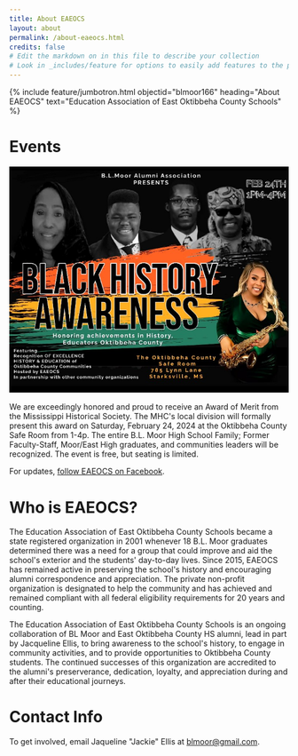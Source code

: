 ```yaml
---
title: About EAEOCS
layout: about
permalink: /about-eaeocs.html
credits: false
# Edit the markdown on in this file to describe your collection
# Look in _includes/feature for options to easily add features to the page
---
```

{% include feature/jumbotron.html objectid="blmoor166" heading="About EAEOCS" text="Education Association of East Oktibbeha County Schools" %}

# Events

![Flyer of Event](assets/img/bhm_eaeocs24.jpg) 

We are exceedingly honored and proud to receive an Award of Merit from the Mississippi Historical Society. The MHC's local division will formally present this award on Saturday, February 24, 2024 at the Oktibbeha County Safe Room from 1-4p. The entire B.L. Moor High School Family; Former Faculty-Staff, Moor/East High graduates, and communities leaders will be recognized. The event is free, but seating is limited.

For updates, [follow EAEOCS on Facebook](https://www.facebook.com/profile.php?id=100064731277500). 

# Who is EAEOCS?

The Education Association of East Oktibbeha County Schools became a state registered organization in 2001 whenever 18 B.L. Moor graduates determined there was a need for a group that could improve and aid the school's exterior and the students' day-to-day lives. Since 2015, EAEOCS has remained active in preserving the school's history and encouraging alumni correspondence and appreciation. The private non-profit organization is designated to help the community and has achieved and remained compliant with all federal eligibility requirements for 20 years and counting. 

The Education Association of East Oktibbeha County Schools is an ongoing collaboration of BL Moor and East Oktibbeha County HS alumni, lead in part by Jacqueline Ellis, to bring awareness to the school's history, to engage in community activities, and to provide opportunities to Oktibbeha County students. The continued successes of this organization are accredited to the alumni's preserverance, dedication, loyalty, and appreciation during and after their educational journeys. 

# Contact Info

To get involved, email Jaqueline "Jackie" Ellis at [blmoor@gmail.com](mailto:blmoor@gmail.com).
